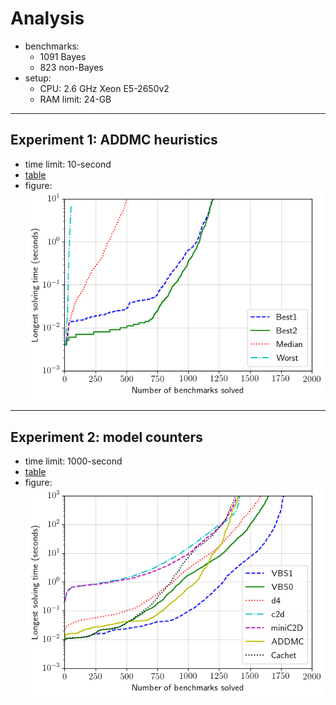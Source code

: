 # Analysis
- benchmarks:
  - 1091 Bayes
  - 823 non-Bayes
- setup:
  - CPU: 2.6 GHz Xeon E5-2650v2
  - RAM limit: 24-GB

--------------------------------------------------------------------------------

## Experiment 1: ADDMC heuristics
- time limit: 10-second
- [table](./tables/exp1lin0.txt)
- figure:  
  ![fig1](./figures/fig-exp1a-altogether.png)

--------------------------------------------------------------------------------

## Experiment 2: model counters
- time limit: 1000-second
- [table](./tables/exp2.txt)
- figure:  
  ![fig2](./figures/fig-exp2-altogether.png)
